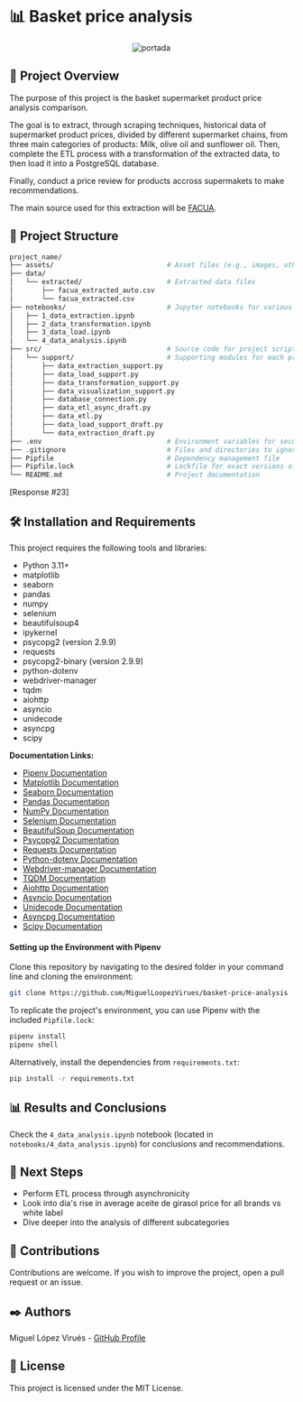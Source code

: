 
# 📊 Basket price analysis
<div style="text-align: center;">
  <img src="assets/price_basket_analysis_banner.png" alt="portada" />
</div>

## 📝 Project Overview

The purpose of this project is the basket supermarket product price analysis comparison. 

The goal is to extract, through scraping techniques, historical data of supermarket product prices, divided by different supermarket chains, from three main categories of products: Milk, olive oil and sunflower oil. Then, complete the ETL process with a transformation of the extracted data, to then load it into a PostgreSQL database.

Finally, conduct a price review for products accross supermakets to make recommendations.

The main source used for this extraction will be [FACUA](https://super.facua.org/). 


## 📁 Project Structure
```bash
project_name/
├── assets/                            # Asset files (e.g., images, other resources)
├── data/
│   └── extracted/                     # Extracted data files
│       ├── facua_extracted_auto.csv
│       └── facua_extracted.csv
├── notebooks/                         # Jupyter notebooks for various stages
│   ├── 1_data_extraction.ipynb
│   ├── 2_data_transformation.ipynb
│   ├── 3_data_load.ipynb
│   └── 4_data_analysis.ipynb
├── src/                               # Source code for project scripts
│   └── support/                       # Supporting modules for each process
│       ├── data_extraction_support.py
│       ├── data_load_support.py
│       ├── data_transformation_support.py
│       ├── data_visualization_support.py
│       ├── database_connection.py
│       ├── data_etl_async_draft.py
│       ├── data_etl.py
│       ├── data_load_support_draft.py
│       └── data_extraction_draft.py
├── .env                               # Environment variables for secure configurations
├── .gitignore                         # Files and directories to ignore in git
├── Pipfile                            # Dependency management file
├── Pipfile.lock                       # Lockfile for exact versions of dependencies
└── README.md                          # Project documentation

```
[Response #23]

## 🛠️ Installation and Requirements
This project requires the following tools and libraries:

- Python 3.11+
- matplotlib
- seaborn
- pandas
- numpy
- selenium
- beautifulsoup4
- ipykernel
- psycopg2 (version 2.9.9)
- requests
- psycopg2-binary (version 2.9.9)
- python-dotenv
- webdriver-manager
- tqdm
- aiohttp
- asyncio
- unidecode
- asyncpg
- scipy

**Documentation Links:**  
- [Pipenv Documentation](https://pipenv.pypa.io/en/latest/)  
- [Matplotlib Documentation](https://matplotlib.org/)  
- [Seaborn Documentation](https://seaborn.pydata.org/)  
- [Pandas Documentation](https://pandas.pydata.org/)  
- [NumPy Documentation](https://numpy.org/)  
- [Selenium Documentation](https://selenium-python.readthedocs.io/)  
- [BeautifulSoup Documentation](https://www.crummy.com/software/BeautifulSoup/bs4/doc/)  
- [Psycopg2 Documentation](https://www.psycopg.org/docs/)  
- [Requests Documentation](https://docs.python-requests.org/)  
- [Python-dotenv Documentation](https://saurabh-kumar.com/python-dotenv/)  
- [Webdriver-manager Documentation](https://github.com/SergeyPirogov/webdriver_manager)  
- [TQDM Documentation](https://tqdm.github.io/)  
- [Aiohttp Documentation](https://docs.aiohttp.org/en/stable/)  
- [Asyncio Documentation](https://docs.python.org/3/library/asyncio.html)  
- [Unidecode Documentation](https://pypi.org/project/Unidecode/)  
- [Asyncpg Documentation](https://magicstack.github.io/asyncpg/current/)  
- [Scipy Documentation](https://docs.scipy.org/doc/scipy/)  

#### Setting up the Environment with Pipenv

Clone this repository by navigating to the desired folder in your command line and cloning the environment:
```bash
git clone https://github.com/MiguelLoopezVirues/basket-price-analysis
```

To replicate the project's environment, you can use Pipenv with the included `Pipfile.lock`:
```bash
pipenv install
pipenv shell  
```

Alternatively, install the dependencies from `requirements.txt`:
```bash
pip install -r requirements.txt  
```

## 📊 Results and Conclusions
Check the `4_data_analysis.ipynb` notebook (located in `notebooks/4_data_analysis.ipynb`) for conclusions and recommendations.

## 🔄 Next Steps

- Perform ETL process through asynchronicity
- Look into dia's rise in average aceite de girasol price for all brands vs white label
- Dive deeper into the analysis of different subcategories

## 🤝 Contributions
Contributions are welcome. If you wish to improve the project, open a pull request or an issue.

## ✒️ Authors
Miguel López Virués - [GitHub Profile](https://github.com/MiguelLopezVirues)  


## 📜 License

This project is licensed under the MIT License.
